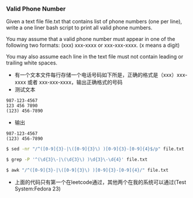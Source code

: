 ### Valid Phone Number 
Given a text file file.txt that contains list of phone numbers (one per line), write a one liner bash script to print all valid phone numbers.

You may assume that a valid phone number must appear in one of the following two formats: (xxx) xxx-xxxx or xxx-xxx-xxxx. (x means a digit)

You may also assume each line in the text file must not contain leading or trailing white spaces.

* 有一个文本文件每行存储一个电话号码如下所是，正确的格式是（xxx）xxx-xxxx 或者 xxx-xxx-xxxx，输出正确格式的号码
* 测试文本
``` text             
987-123-4567
123 456 7890
(123) 456-7890
```
* 输出
``` 
987-123-4567
(123) 456-7890
```
 
``` bash
$ sed -nr "/^([0-9]{3}-|\([0-9]{3}\) )[0-9]{3}-[0-9]{4}$/p" file.txt

$ grep -P '^(\d{3}\-|\(\d{3}\) )\d{3}\-\d{4}' file.txt

$ awk "/^([0-9]{3}-|\([0-9]{3}\) )[0-9]{3}-[0-9]{4}/" file.txt
```
* 上面的代码只有第一个在leetcode通过，其他两个在我的系统可以通过(Test System:Fedora 23)
